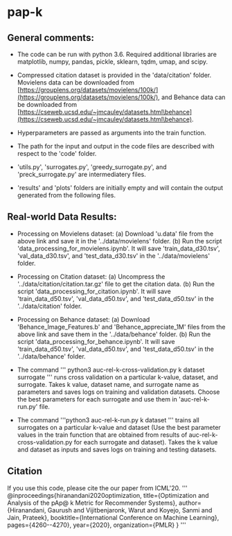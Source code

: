 # pap-k

## General comments:

* The code can be run with python 3.6. Required additional libraries are matplotlib, numpy, pandas, pickle, sklearn, tqdm, umap, and scipy.

* Compressed citation dataset is provided in the 'data/citation' folder. Movielens data can be downloaded from [https://grouplens.org/datasets/movielens/100k/](https://grouplens.org/datasets/movielens/100k/), and Behance data can be downloaded from [https://cseweb.ucsd.edu/~jmcauley/datasets.html\behance](https://cseweb.ucsd.edu/~jmcauley/datasets.html\behance).

* Hyperparameters are passed as arguments into the train function.

* The path for the input and output in the code files are described with respect to the 'code' folder.

* 'utils.py', 'surrogates.py', 'greedy_surrogate.py', and 'preck_surrogate.py' are intermediatery files.

* 'results' and 'plots' folders are initially empty and will contain the output generated from the following files.
    
## Real-world Data Results:

* Processing on Movielens dataset:
    (a) Download 'u.data' file from the above link and save it in the '../data/movielens' folder.
    (b) Run the script 'data_processing_for_movielens.ipynb'. It will save 'train_data_d30.tsv', 'val_data_d30.tsv', and 'test_data_d30.tsv' in the '../data/movielens' folder. 
    
* Processing on Citation dataset:
    (a) Uncompress the '../data/citation/citation.tar.gz' file to get the citation data. 
    (b) Run the script 'data_processing_for_citation.ipynb'. It will save 'train_data_d50.tsv', 'val_data_d50.tsv', and 'test_data_d50.tsv' in the '../data/citation' folder. 
    
* Processing on Behance dataset:
    (a) Download 'Behance_Image_Features.b' and 'Behance_appreciate_1M' files from the above link and save them in the '../data/behance' folder.
    (b) Run the script 'data_processing_for_behance.ipynb'. It will save 'train_data_d50.tsv', 'val_data_d50.tsv', and 'test_data_d50.tsv' in the '../data/behance' folder. 
    
* The command 
'''
python3 auc-rel-k-cross-validation.py k dataset surrogate
'''
runs cross validation on a particular k-value, dataset, and surrogate. Takes k value, dataset name, and surrogate name as parameters and saves logs on training and validation datasets. Choose the best parameters for each surrogate and use them in 'auc-rel-k-run.py' file.

* The command 
'''python3 auc-rel-k-run.py k dataset
'''
trains all surrogates on a particular k-value and dataset (Use the best parameter values in the train function that are obtained from results of auc-rel-k-cross-validation.py for each surrogate and dataset). Takes the k value and dataset as inputs and saves logs on training and testing datasets.

## Citation

If you use this code, please cite the our paper from ICML'20.
'''
@inproceedings{hiranandani2020optimization,
  title={Optimization and Analysis of the pAp@ k Metric for Recommender Systems},
  author={Hiranandani, Gaurush and Vijitbenjaronk, Warut and Koyejo, Sanmi and Jain, Prateek},
  booktitle={International Conference on Machine Learning},
  pages={4260--4270},
  year={2020},
  organization={PMLR}
}
'''